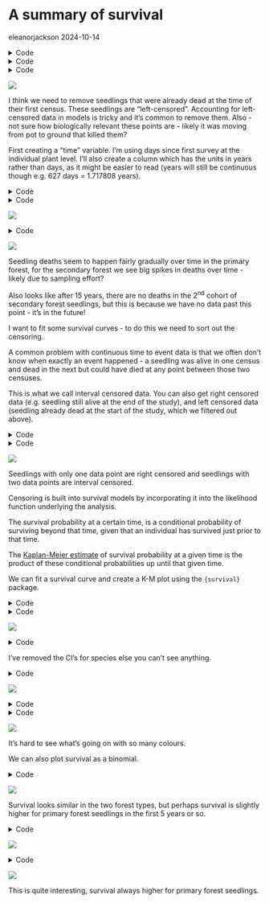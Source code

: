 # A summary of survival
eleanorjackson
2024-10-14

<details class="code-fold">
<summary>Code</summary>

``` r
library("tidyverse")
library("here")
library("patchwork")
library("survival")
library("ggsurvfit")
set.seed(123)
```

</details>
<details class="code-fold">
<summary>Code</summary>

``` r
# reading in data and adding a column distinguishing cohorts 1 & 2 from
# the primary forest seedlings
data <- 
  readRDS(here::here("data", "derived", "data_cleaned.rds")) %>% 
  mutate(census_no = as.ordered(census_no)) %>% 
  mutate(cohort = paste(forest_type, old_new, sep = "_")) %>% 
  filter(! cohort == "secondary_NA") %>% 
  filter(! str_detect(plant_id, "NA")) 
```

</details>
<details class="code-fold">
<summary>Code</summary>

``` r
data %>% 
  mutate(survival = as.factor(survival)) %>% 
  ggplot(aes(x = census_no, group = survival, 
             fill = survival)) +
  geom_bar(position = "fill") +
  facet_wrap(~cohort, ncol = 1,
             axis.labels = "all_x", axes = "all_x") +
  guides(x =  guide_axis(angle = 90)) +
  theme(legend.position = "top", legend.justification = "left") 
```

</details>

![](figures/2024-10-11_describe-survival/unnamed-chunk-2-1.png)

I think we need to remove seedlings that were already dead at the time
of their first census. These seedlings are “left-censored”. Accounting
for left-censored data in models is tricky and it’s common to remove
them. Also - not sure how biologically relevant these points are -
likely it was moving from pot to ground that killed them?

First creating a “time” variable. I’m using days since first survey at
the individual plant level. I’ll also create a column which has the
units in years rather than days, as it might be easier to read (years
will still be continuous though e.g. 627 days = 1.717808 years).

<details class="code-fold">
<summary>Code</summary>

``` r
data <-
  data %>%
  group_by(plant_id) %>%
  slice_min(survey_date, with_ties = FALSE) %>%
  select(plant_id, survey_date) %>%
  rename(first_survey = survey_date) %>%
  ungroup() %>% 
  right_join(data)

data <-
  data %>%
  rowwise() %>% 
  mutate(
    days =
      survey_date - first_survey) %>% 
  ungroup() %>% 
  mutate(years = as.numeric(days, units= "weeks")/52.25,
         days_num = as.numeric(days))
```

</details>
<details class="code-fold">
<summary>Code</summary>

``` r
left_censored <- 
  data %>% 
  filter(survival == 0 & days == 0) %>%  
  select(plant_id) %>% 
  distinct()

data %>% 
  filter(!plant_id %in% left_censored$plant_id) %>% 
  mutate(survival = as.factor(survival)) %>% 
  ggplot(aes(x = census_no, group = survival, 
             fill = survival)) +
  geom_bar(position = "fill") +
  facet_wrap(~cohort, ncol = 1,
             axis.labels = "all_x", axes = "all_x") +
  guides(x =  guide_axis(angle = 90)) +
  theme(legend.position = "top", legend.justification = "left") +
  geom_hline(yintercept = 0.5, colour = "white", linetype = 2) +
  geom_hline(yintercept = 0.75, colour = "white", linetype = 3) +
  geom_hline(yintercept = 0.25, colour = "white", linetype = 3)
```

</details>

![](figures/2024-10-11_describe-survival/unnamed-chunk-4-1.png)

<details class="code-fold">
<summary>Code</summary>

``` r
data %>% 
  filter(!plant_id %in% left_censored$plant_id) %>% 
  filter(survival == "0") %>%
  group_by(plant_id) %>%
  slice_min(lubridate::ymd(survey_date), with_ties = FALSE) %>%
  ungroup() %>% 
  ggplot(aes(x = years, 
             colour = cohort,
             group = cohort)) +
  geom_density(linewidth = 0.75) +
  ylab("Event density")
```

</details>

![](figures/2024-10-11_describe-survival/unnamed-chunk-5-1.png)

Seedling deaths seem to happen fairly gradually over time in the primary
forest, for the secondary forest we see big spikes in deaths over time -
likely due to sampling effort?

Also looks like after 15 years, there are no deaths in the
2<sup>nd</sup> cohort of secondary forest seedlings, but this is because
we have no data past this point - it’s in the future!

I want to fit some survival curves - to do this we need to sort out the
censoring.

A common problem with continuous time to event data is that we often
don’t know when exactly an event happened - a seedling was alive in one
census and dead in the next but could have died at any point between
those two censuses.

This is what we call interval censored data. You can also get right
censored data (e.g. seedling still alive at the end of the study), and
left censored data (seedling already dead at the start of the study,
which we filtered out above).

<details class="code-fold">
<summary>Code</summary>

``` r
interval_censored <-
  data %>% 
  filter(survival == 0) %>% 
  group_by(plant_id) %>% 
  slice_min(survey_date, with_ties = FALSE) %>% 
  ungroup() %>% 
  rename(time_to_dead = years) %>% 
  select(plant_id, genus_species, plot, cohort, time_to_dead) %>% 
  mutate(censor = "interval") 


interval_censored <-
  data %>% 
  filter(plant_id %in% interval_censored$plant_id) %>% 
  filter(survival == 1) %>% 
  group_by(plant_id) %>% 
  slice_max(survey_date, with_ties = FALSE) %>% 
  ungroup() %>% 
  rename(time_to_last_alive = years) %>% 
  select(plant_id, time_to_last_alive) %>% 
  right_join(interval_censored) 
  
  
right_censored <- 
  data %>% 
  filter(!plant_id %in% interval_censored$plant_id) %>% 
  group_by(plant_id) %>% 
  slice_max(survey_date, with_ties = FALSE) %>% 
  ungroup() %>% 
  rename(time_to_last_alive = years) %>% 
  select(plant_id, genus_species, plot, cohort, time_to_last_alive) %>% 
  mutate(censor = "right")

data_aggregated <- 
  bind_rows(interval_censored, right_censored) %>% 
  filter(time_to_last_alive > 0) %>% 
  mutate(plot_id = as.factor(paste(cohort, plot, sep = "_")))

data_aggregated <- 
  data_aggregated %>% 
  mutate(time_to_dead = case_when(
    censor == "right" ~ time_to_last_alive,
    .default = time_to_dead
  )) 
```

</details>
<details class="code-fold">
<summary>Code</summary>

``` r
data_aggregated %>% 
  slice_sample(n = 30) %>%
  pivot_longer(cols = c(time_to_last_alive, time_to_dead)) %>% 
  ggplot(aes(y = plant_id, x = value, colour = name, group = plant_id)) +
  geom_path(colour = "lightgrey") +
  geom_point(alpha = 0.5, size = 2) +
  theme(legend.position = "top")
```

</details>

![](figures/2024-10-11_describe-survival/unnamed-chunk-7-1.png)

Seedlings with only one data point are right censored and seedlings with
two data points are interval censored.

Censoring is built into survival models by incorporating it into the
likelihood function underlying the analysis.

The survival probability at a certain time, is a conditional probability
of surviving beyond that time, given that an individual has survived
just prior to that time.

The [Kaplan-Meier
estimate](https://en.wikipedia.org/wiki/Kaplan–Meier_estimator) of
survival probability at a given time is the product of these conditional
probabilities up until that given time.

We can fit a survival curve and create a K-M plot using the `{survival}`
package.

<details class="code-fold">
<summary>Code</summary>

``` r
# different packages want censors formatted in different ways
data_surv <- 
  data_aggregated %>% 
  mutate(event = recode(censor, "interval" = 3, "right" = 0, "left" = 2)) %>% 
  mutate(time_to_dead = case_when(
    censor == "right" ~ NA,
    .default = time_to_dead
  ))

fit_surv <- 
  survfit(data = data_surv,
          Surv(time = time_to_last_alive, 
               time2 = time_to_dead,
               type = "interval2") ~ cohort)
```

</details>
<details class="code-fold">
<summary>Code</summary>

``` r
fit_surv %>% 
  ggsurvfit::ggsurvfit(theme = theme_classic(base_size = 10)) +
  labs(
    x = "Years",
    y = "Survival probability"
  ) + 
  add_confidence_interval() +
  ggtitle("Kaplan-Meier plot")
```

</details>

![](figures/2024-10-11_describe-survival/unnamed-chunk-9-1.png)

<details class="code-fold">
<summary>Code</summary>

``` r
fit_surv_sp <- 
  survfit(data = data_surv,
          Surv(time = time_to_last_alive, 
               time2 = time_to_dead,
               type = "interval2") ~ genus_species)
```

</details>

I’ve removed the CI’s for species else you can’t see anything.

<details class="code-fold">
<summary>Code</summary>

``` r
fit_surv_sp %>% 
  ggsurvfit::ggsurvfit(theme = theme_classic(base_size = 10)) +
  labs(
    x = "Years",
    y = "Survival probability"
  ) + 
  scale_colour_viridis_d() +
  ggtitle("Kaplan-Meier plot")
```

</details>

![](figures/2024-10-11_describe-survival/unnamed-chunk-11-1.png)

<details class="code-fold">
<summary>Code</summary>

``` r
fit_surv_sp_p <- 
  survfit(data = filter(data_surv, cohort == "primary_NA"),
          Surv(time = time_to_last_alive, 
               time2 = time_to_dead,
               type = "interval2") ~ genus_species)

fit_surv_sp_s <- 
  survfit(data = filter(data_surv, str_detect(cohort, "secondary")),
          Surv(time = time_to_last_alive, 
               time2 = time_to_dead,
               type = "interval2") ~ genus_species)
```

</details>
<details class="code-fold">
<summary>Code</summary>

``` r
fit_surv_sp_p %>% 
  ggsurvfit::ggsurvfit(theme = theme_classic(base_size = 10)) +
  labs(
    x = "Years",
    y = "Survival probability"
  ) + 
  scale_colour_viridis_d() +
  ggtitle("Primary forest") +
  
  fit_surv_sp_s %>% 
  ggsurvfit::ggsurvfit(theme = theme_classic(base_size = 10)) +
  labs(
    x = "Years",
    y = "Survival probability"
  ) + 
  scale_colour_viridis_d() +
  ggtitle("Secondary forest") +
  
  plot_layout(guides = "collect", ncol = 1)
```

</details>

![](figures/2024-10-11_describe-survival/unnamed-chunk-13-1.png)

It’s hard to see what’s going on with so many colours.

We can also plot survival as a binomial.

<details class="code-fold">
<summary>Code</summary>

``` r
p <- ggplot() +
  geom_smooth(data = filter(data, !plant_id %in% left_censored$plant_id), 
              aes(x = days_num, y = survival), 
              method = "glm", method.args = list(family = "binomial")) +
  facet_wrap(~forest_type)

p +
  ggdist::geom_dots(data = filter(data, !plant_id %in% left_censored$plant_id), 
                    aes(y = as.numeric(survival), x = days_num, 
                        side = ifelse(survival == 0, "bottom", "top")), 
                    color = "grey20", binwidth = 150, overflow = "compress", 
                    shape = 16, alpha = 0.3, size = 0.5) 
```

</details>

![](figures/2024-10-11_describe-survival/unnamed-chunk-14-1.png)

Survival looks similar in the two forest types, but perhaps survival is
slightly higher for primary forest seedlings in the first 5 years or so.

<details class="code-fold">
<summary>Code</summary>

``` r
data %>%  
  filter(!plant_id %in% left_censored$plant_id) %>% 
  ggplot() +
  geom_smooth(aes(survival, x = years, 
                  colour = genus_species), 
              se = FALSE, linewidth = 0.7,
              method = "glm", method.args = list(family = "binomial")) +
  facet_wrap(~forest_type) +
  scale_colour_viridis_d() 
```

</details>

![](figures/2024-10-11_describe-survival/unnamed-chunk-15-1.png)

<details class="code-fold">
<summary>Code</summary>

``` r
data %>%  
  filter(!plant_id %in% left_censored$plant_id) %>% 
  ggplot(aes(survival, x = years, 
                  colour = cohort)) +
  geom_smooth(se = FALSE, linewidth = 0.7,
              method = "glm", method.args = list(family = "binomial")) +
  facet_wrap(~genus_species, ncol = 5)  +
  ggtitle("geom_smooth(method = `glm`)") +
  
  data %>%  
  filter(!plant_id %in% left_censored$plant_id) %>% 
  ggplot(aes(survival, x = years, 
                  colour = cohort)) +
  geom_smooth(se = FALSE, linewidth = 0.7,
              method = "gam", method.args = list(family = "binomial")) +
  facet_wrap(~genus_species, ncol = 5)  +
  ggtitle("geom_smooth(method = `gam`)") +
  
  plot_layout(guides = "collect", ncol = 1) &
  theme(legend.position = "bottom", legend.justification = "left") 
```

</details>

![](figures/2024-10-11_describe-survival/unnamed-chunk-16-1.png)

This is quite interesting, survival always higher for primary forest
seedlings.
